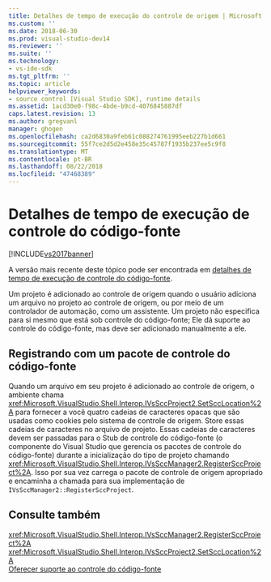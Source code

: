 ```yaml
---
title: Detalhes de tempo de execução do controle de origem | Microsoft Docs
ms.custom: ''
ms.date: 2018-06-30
ms.prod: visual-studio-dev14
ms.reviewer: ''
ms.suite: ''
ms.technology:
- vs-ide-sdk
ms.tgt_pltfrm: ''
ms.topic: article
helpviewer_keywords:
- source control [Visual Studio SDK], runtime details
ms.assetid: 1acd30e0-f98c-4bde-b9cd-4076845887df
caps.latest.revision: 13
ms.author: gregvanl
manager: ghogen
ms.openlocfilehash: ca2d6830a9feb61c088274761995eeb227b1d661
ms.sourcegitcommit: 55f7ce2d5d2e458e35c45787f1935b237ee5c9f8
ms.translationtype: MT
ms.contentlocale: pt-BR
ms.lasthandoff: 08/22/2018
ms.locfileid: "47468389"
---
```

# <a name="source-control-runtime-details"></a>Detalhes de tempo de execução de controle do código-fonte
[!INCLUDE[vs2017banner](../../includes/vs2017banner.md)]

A versão mais recente deste tópico pode ser encontrada em [detalhes de tempo de execução de controle do código-fonte](https://docs.microsoft.com/visualstudio/extensibility/internals/source-control-runtime-details).  
  
Um projeto é adicionado ao controle de origem quando o usuário adiciona um arquivo no projeto ao controle de origem, ou por meio de um controlador de automação, como um assistente. Um projeto não especifica para si mesmo que está sob controle do código-fonte; Ele dá suporte ao controle do código-fonte, mas deve ser adicionado manualmente a ele.  
  
## <a name="registering-with-a-source-control-package"></a>Registrando com um pacote de controle do código-fonte  
 Quando um arquivo em seu projeto é adicionado ao controle de origem, o ambiente chama <xref:Microsoft.VisualStudio.Shell.Interop.IVsSccProject2.SetSccLocation%2A> para fornecer a você quatro cadeias de caracteres opacas que são usadas como cookies pelo sistema de controle de origem. Store essas cadeias de caracteres no arquivo de projeto. Essas cadeias de caracteres devem ser passadas para o Stub de controle do código-fonte (o componente do Visual Studio que gerencia os pacotes de controle do código-fonte) durante a inicialização do tipo de projeto chamando <xref:Microsoft.VisualStudio.Shell.Interop.IVsSccManager2.RegisterSccProject%2A>. Isso por sua vez carrega o pacote de controle de origem apropriado e encaminha a chamada para sua implementação de `IVsSccManager2::RegisterSccProject`.  
  
## <a name="see-also"></a>Consulte também  
 <xref:Microsoft.VisualStudio.Shell.Interop.IVsSccManager2.RegisterSccProject%2A>   
 <xref:Microsoft.VisualStudio.Shell.Interop.IVsSccProject2.SetSccLocation%2A>   
 [Oferecer suporte ao controle do código-fonte](../../extensibility/internals/supporting-source-control.md)


